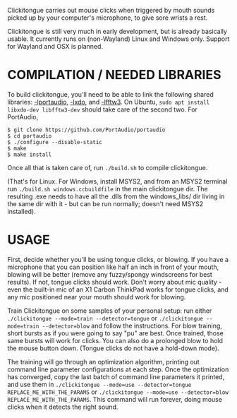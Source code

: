 Clickitongue carries out mouse clicks when triggered by mouth sounds picked
up by your computer's microphone, to give sore wrists a rest.

Clickitongue is still very much in early development, but is already basically
usable. It currently runs on (non-Wayland) Linux and Windows only. Support for
Wayland and OSX is planned.

# COMPILATION / NEEDED LIBRARIES

To build clickitongue, you'll need to be able to link the following shared
libraries: [-lportaudio](http://www.portaudio.com/),
[-lxdo](https://github.com/jordansissel/xdotool), and
[-lfftw3](https://www.fftw.org/). On Ubuntu,
`sudo apt install libxdo-dev libfftw3-dev` should take care of the second two.
For PortAudio,

```
$ git clone https://github.com/PortAudio/portaudio
$ cd portaudio
$ ./configure --disable-static
$ make
$ make install
```

Once all that is taken care of, run `./build.sh` to compile clickitongue.

(That's for Linux. For Windows, install MSYS2, and from an MSYS2 terminal run
`./build.sh windows.ccbuildfile` in the main clickitongue dir.
The resulting .exe needs to have all the .dlls from the windows_libs/ dir
living in the same dir with it - but can be run normally; doesn't need
MSYS2 installed).

# USAGE

First, decide whether you'll be using tongue clicks, or blowing. If you have a
microphone that you can position like half an inch in front of your mouth,
blowing will be better (remove any fuzzy/spongy windscreens for best results).
If not, tongue clicks should work. Don't worry about mic quality - even the
built-in mic of an X1 Carbon ThinkPad works for tongue clicks, and any mic
positioned near your mouth should work for blowing.

Train Clickitongue on some samples of your personal setup: run either
`./clickitongue --mode=train --detector=tongue` or
`./clickitongue --mode=train --detector=blow` and follow the instructions. For
blow training, short bursts as if you were going to say "pu" are best.
Once trained, those same bursts will work for clicks. You can also do a
prolonged blow to hold the mouse button down. (Tongue clicks do not have a
hold-down mode).

The training will go through an optimization algorithm, printing out command
line parameter configurations at each step. Once the optimization has converged,
copy the last batch of command line parameters it printed, and use them in
`./clickitongue --mode=use --detector=tongue REPLACE_ME_WITH_THE_PARAMS` or
`./clickitongue --mode=use --detector=blow REPLACE_ME_WITH_THE_PARAMS`. This
command will run forever, doing mouse clicks when it detects the right sound.
